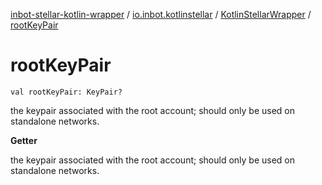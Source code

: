 [inbot-stellar-kotlin-wrapper](../../index.md) / [io.inbot.kotlinstellar](../index.md) / [KotlinStellarWrapper](index.md) / [rootKeyPair](./root-key-pair.md)

# rootKeyPair

`val rootKeyPair: KeyPair?`

the keypair associated with the root account; should only be used on standalone networks.

**Getter**

the keypair associated with the root account; should only be used on standalone networks.

